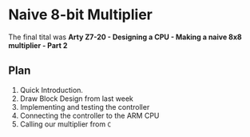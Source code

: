 # Naive 8-bit Multiplier

The final tital was **Arty Z7-20 - Designing a CPU - Making a naive 8x8 multiplier - Part 2**

## Plan

1. Quick Introduction.
1. Draw Block Design from last week
1. Implementing and testing the controller
1. Connecting the controller to the ARM CPU
1. Calling our multiplier from `C`
